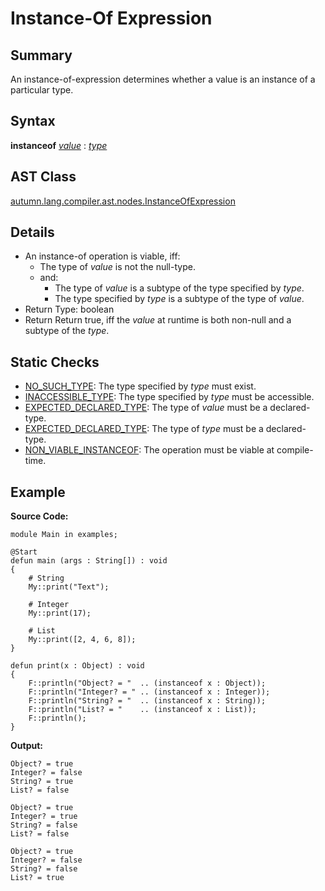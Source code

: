 # Instance-Of Expression

## Summary

An instance-of-expression determines whether a value is an instance of a particular type.

## Syntax

<div class="syntax">
<b>instanceof</b> <i><a href="Expression.md">value</a></i> : <i><a href="Type_Specifier.md">type</a></i><br>
</div>

## AST Class

[autumn.lang.compiler.ast.nodes.InstanceOfExpression](https://www.mackenziehigh.com/autumn/javadoc/autumn/lang/compiler/ast/nodes/InstanceOfExpression.html)

## Details

+ An instance-of operation is viable, iff:
  + The type of <i>value</i> is not the null-type.
  + and:
    + The type of <i>value</i> is a subtype of the type specified by <i>type</i>.
    + The type specified  by <i>type</i> is a subtype of the type of <i>value</i>.
+ Return Type: boolean
+ Return Return true, iff the <i>value</i> at runtime is both non-null and a subtype of the <i>type</i>.

## Static Checks

+ [NO_SUCH_TYPE](https://www.mackenziehigh.com/autumn/javadoc/autumn/lang/compiler/errors/ErrorCode.html#NO_SUCH_TYPE): The type specified by <i><i>type</i></i> must exist.
+ [INACCESSIBLE_TYPE](https://www.mackenziehigh.com/autumn/javadoc/autumn/lang/compiler/errors/ErrorCode.html#INACCESSIBLE_TYPE): The type specified by <i><i>type</i></i> must be accessible.
+ [EXPECTED_DECLARED_TYPE](https://www.mackenziehigh.com/autumn/javadoc/autumn/lang/compiler/errors/ErrorCode.html#EXPECTED_DECLARED_TYPE): The type of <i>value</i> must be a declared-type.
+ [EXPECTED_DECLARED_TYPE](https://www.mackenziehigh.com/autumn/javadoc/autumn/lang/compiler/errors/ErrorCode.html#EXPECTED_DECLARED_TYPE): The type of <i>type</i> must be a declared-type.
+ [NON_VIABLE_INSTANCEOF](https://www.mackenziehigh.com/autumn/javadoc/autumn/lang/compiler/errors/ErrorCode.html#NON_VIABLE_INSTANCEOF): The operation must be viable at compile-time.

## Example

**Source Code:**

```plain
module Main in examples;

@Start
defun main (args : String[]) : void
{
    # String
    My::print("Text");

    # Integer
    My::print(17);

    # List
    My::print([2, 4, 6, 8]);
}

defun print(x : Object) : void
{
    F::println("Object? = "  .. (instanceof x : Object));
    F::println("Integer? = " .. (instanceof x : Integer));
    F::println("String? = "  .. (instanceof x : String));
    F::println("List? = "    .. (instanceof x : List));
    F::println();
}
```

**Output:**

```plain
Object? = true
Integer? = false
String? = true
List? = false

Object? = true
Integer? = true
String? = false
List? = false

Object? = true
Integer? = false
String? = false
List? = true
```


